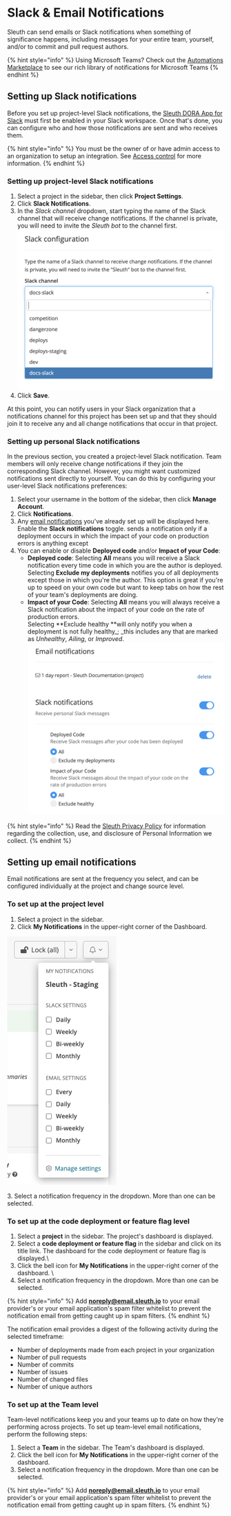 # Slack & Email Notifications

Sleuth can send emails or Slack notifications when something of significance happens, including messages for your entire team, yourself, and/or to commit and pull request authors.

{% hint style="info" %}
Using Microsoft Teams? Check out the [Automations Marketplace](https://marketplace.sleuth.io/?filter=microsoft\_teams) to see our rich library of notifications for Microsoft Teams
{% endhint %}

## Setting up Slack notifications

Before you set up project-level Slack notifications, the [Sleuth DORA App for Slack](integrations-1/slack.md#about-the-integration) must first be enabled in your Slack workspace. Once that's done, you can configure who and how those notifications are sent and who receives them.

{% hint style="info" %}
You must be the owner of or have admin access to an organization to setup an integration. See [Access control](settings/access-control.md) for more information.
{% endhint %}

### Setting up project-level Slack notifications

1. Select a project in the sidebar, then click **Project Settings**.
2. Click **Slack Notifications**.
3. In the _Slack channel_ dropdown, start typing the name of the Slack channel that will receive change notifications. If the channel is private, you will need to invite the _Sleuth bot_ to the channel first.\
   ![](.gitbook/assets/slack-config-channels.png)
4. Click **Save**.

At this point, you can notify users in your Slack organization that a notifications channel for this project has been set up and that they should join it to receive any and all change notifications that occur in that project.

### Setting up personal Slack notifications

In the previous section, you created a project-level Slack notification. Team members will only receive change notifications if they join the corresponding Slack channel. However, you might want customized notifications sent directly to yourself. You can do this by configuring your user-level Slack notifications preferences:

1. Select your username in the bottom of the sidebar, then click **Manage Account**.
2. Click **Notifications**.
3. Any [email notifications](notifications.md#setting-up-email-notifications) you've already set up will be displayed here. Enable the **Slack notifications** toggle. sends a notification only if a deployment occurs in which the impact of your code on production errors is anything except
4. You can enable or disable **Deployed code** and/or **Impact of your Code**:
   * **Deployed code**: Selecting **All** means you will receive a Slack notification every time code in which you are the author is deployed.\
     Selecting **Exclude my deployments** notifies you of all deployments except those in which you're the author. This option is great if you're up to speed on your own code but want to keep tabs on how the rest of your team's deployments are doing.
   * **Impact of your Code**: Selecting **All** means you will always receive a Slack notification about the impact of your code on the rate of production errors.\
     Selecting \*\*Exclude healthy \*\*will only notify you when a deployment is not fully healthy\_; \_this includes any that are marked as _Unhealthy_, _Ailing_, or _Improved_.\
     ![](.gitbook/assets/notifications-slack-notifications-setup.png)

{% hint style="info" %}
Read the [Sleuth Privacy Policy](https://www.sleuth.io/privacy) for information regarding the collection, use, and disclosure of Personal Information we collect.
{% endhint %}

## Setting up email notifications

Email notifications are sent at the frequency you select, and can be configured individually at the project and change source level.

### To set up at the project level

1. Select a project in the sidebar.
2. Click **My Notifications** in the upper-right corner of the Dashboard.

![](<.gitbook/assets/sleuth-sleuth-command-center-sleuth-2021-02-12-13-24-06 (1) (1) (1).png>)

3\. Select a notification frequency in the dropdown. More than one can be selected.

### To set up at the code deployment or feature flag level

1. Select a **project** in the sidebar. The project's dashboard is displayed.
2. Select a **code deployment or feature flag** in the sidebar and click on its title link. The dashboard for the code deployment or feature flag is displayed.\\
3. Click the bell icon for **My Notifications** in the upper-right corner of the dashboard. \\
4. Select a notification frequency in the dropdown. More than one can be selected.

{% hint style="info" %}
Add **noreply@email.sleuth.io** to your email provider's or your email application's spam filter whitelist to prevent the notification email from getting caught up in spam filters.
{% endhint %}

The notification email provides a digest of the following activity during the selected timeframe:

* Number of deployments made from each project in your organization
* Number of pull requests
* Number of commits
* Number of issues
* Number of changed files
* Number of unique authors



### To set up at the Team level

Team-level notifications keep you and your teams up to date on how they're performing across projects. To set up team-level email notifications, perform the following steps:

1. Select a **Team** in the sidebar. The Team's dashboard is displayed.
2. Click the bell icon for **My Notifications** in the upper-right corner of the dashboard.
3. Select a notification frequency in the dropdown. More than one can be selected.

{% hint style="info" %}
Add **noreply@email.sleuth.io** to your email provider's or your email application's spam filter whitelist to prevent the notification email from getting caught up in spam filters.
{% endhint %}
